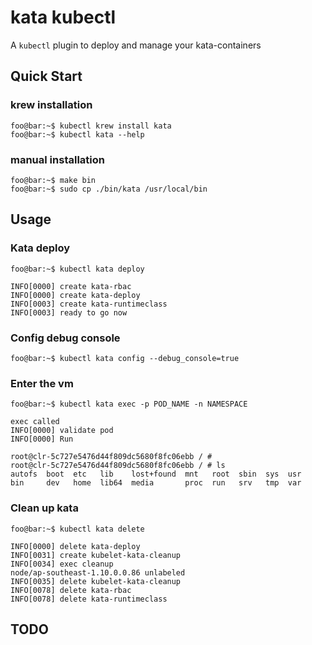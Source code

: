 # kata kubectl

A `kubectl` plugin to deploy and manage your kata-containers

## Quick Start

### krew installation
```console
foo@bar:~$ kubectl krew install kata
foo@bar:~$ kubectl kata --help
```
### manual installation
```console
foo@bar:~$ make bin
foo@bar:~$ sudo cp ./bin/kata /usr/local/bin
```

## Usage

### Kata deploy

```console
foo@bar:~$ kubectl kata deploy

INFO[0000] create kata-rbac                             
INFO[0000] create kata-deploy                           
INFO[0003] create kata-runtimeclass
INFO[0003] ready to go now
```

### Config debug console

```console
foo@bar:~$ kubectl kata config --debug_console=true
```

### Enter the vm

```console
foo@bar:~$ kubectl kata exec -p POD_NAME -n NAMESPACE

exec called
INFO[0000] validate pod                                 
INFO[0000] Run
                                     
root@clr-5c727e5476d44f809dc5680f8fc06ebb / # 
root@clr-5c727e5476d44f809dc5680f8fc06ebb / # ls
autofs  boot  etc   lib    lost+found  mnt   root  sbin  sys  usr
bin     dev   home  lib64  media       proc  run   srv   tmp  var
```

### Clean up kata

```console
foo@bar:~$ kubectl kata delete

INFO[0000] delete kata-deploy                           
INFO[0031] create kubelet-kata-cleanup                  
INFO[0034] exec cleanup                                 
node/ap-southeast-1.10.0.0.86 unlabeled
INFO[0035] delete kubelet-kata-cleanup                  
INFO[0078] delete kata-rbac                             
INFO[0078] delete kata-runtimeclass
```

## TODO